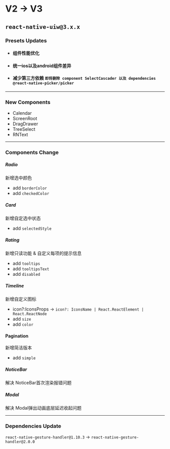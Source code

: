 # V2 -> V3
## `react-native-uiw@3.x.x`
### Presets Updates
- #### 组件性能优化
- #### 统一ios以及android组件差异
- #### 减少第三方依赖 `即将删除 component SelectCascader 以及 dependencies @react-native-picker/picker `

--- 

### New Components

- Calendar
- ScreenRoot
- DragDrawer
- TreeSelect
- RNText

--- 

### Components Change

##### Radio
新增选中颜色
- add `borderColor`
- add `checkedColor`

##### Card
新增自定选中状态
- add `selectedStyle`

##### Rating
新增只读功能 & 自定义每项的提示信息
- add `tooltips`
- add `tooltipsText`
- add `disabled`

##### Timeline
新增自定义图标 
- icon?:IconsProps -> `icon?: IconsName | React.ReactElement | React.ReactNode`
- add `size`
- add `color`

#### Pagination
新增简洁版本
- add `simple`

##### NoticeBar
解决 NoticeBar首次渲染报错问题

##### Modal
解决 Modal弹出动画底层延迟收起问题

--- 

### Dependencies Update
`react-native-gesture-handler@1.10.3` -> `react-native-gesture-handler@2.0.0`

